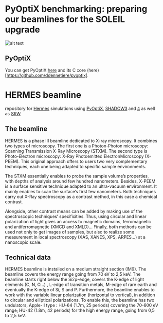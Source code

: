 # PyOptiX benchmarking: preparing our beamlines for the SOLEIL upgrade

![alt text](https://github.com/barc4/soleil_hermes/blob/master/poster.png)

## PyOptiX

You can get PyOptiX [here](https://github.com/ddennetiere/pyoptix) and its C core (here)[https://github.com/ddennetiere/pyoptix].


# HERMES beamline
repository for [Hermes](https://doi.org/10.1107/S1600577515007778) simulations using [PyOptiX](https://github.com/ddennetiere/pyoptix), [SHADOW3](https://github.com/oasys-kit/shadow3) and [4](https://github.com/oasys-kit/shadow4/) as well as [SRW](https://github.com/ochubar/SRW)


## The beamline

HERMES is a phase III beamline dedicated to X-ray microscopy. It combines two types of microscopy. The first one is a Photon-Photon microscopy: Scanning Transmission X-Ray Microscopy (STXM). The second type is Photo-Electron microscopy: X-Ray Photoemitted ElectronMicroscopy (X-PEEM). This original approach offers to users two very complementary techniques, each one being adapted to specific sample environments.  

The STXM essentially enables to probe the sample volume’s properties, with depths of analysis around few hundred nanometers. Besides, X-PEEM  is a surface sensitive technique adapted to an ultra-vacuum environment. It mainly enables to scan the surface’s first few nanometers.
Both techniques carry out X-Ray spectroscopy as a contrast method, in this case a chemical contrast.     

Alongside, other contrast means can be added by making use of the spectroscopic techniques’ specificities. Thus, using circular and linear polarization of light gives an access to magnetic domains, ferromagnetic and antiferromagnetic (XMCD and XMLD)…
Finally, both methods can be used not only to get images of samples, but also to realize some measurement in local spectroscopy (XAS, XANES, XPS, ARPES…) at a nanoscopic scale.

## Technical data

HERMES beamline is installed on a medium straight section (IM9). The beamline covers the energy range going from 70 eV to 2,5 keV. The beamline starts right below the Si2p-edge, covers the K-edge of light elements (C, N, O...) , L-edge of transition metals, M-edge of rare earth and eventually the K-edge of Si, S and P. Furthermore, the beamline enables to work with the variable linear polarization (horizontal to vertical), in  addition to circular and elliptical polarizations.
To enable this, the beamline has two undulators, Apple-II type : HU-64 (1.7m, 25 periods) covering the 70-600 eV range; HU-42 (1.8m, 42 periods) for the high energy range, going from 0,5 to 2,5 keV.
